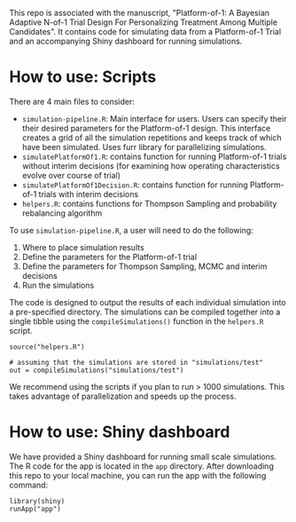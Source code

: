 This repo is associated with the manuscript, "Platform-of-1: A Bayesian Adaptive N-of-1 Trial Design For Personalizing Treatment Among Multiple Candidates". It contains code for simulating data from a Platform-of-1 Trial and an accompanying Shiny dashboard for running simulations. 

# How to use: Scripts

There are 4 main files to consider:

- `simulation-pipeline.R`: Main interface for users. Users can specify their their desired parameters for the Platform-of-1 design. This interface creates a grid of all the simulation repetitions and keeps track of which have been simulated. Uses furr library for parallelizing simulations. 
- `simulatePlatformOf1.R`: contains function for running Platform-of-1 trials without interim decisions (for examining how operating characteristics evolve over course of trial)
- `simulatePlatformOf1Decision.R`: contains function for running Platform-of-1 trials with interim decisions
- `helpers.R`: contains functions for Thompson Sampling and probability rebalancing algorithm

To use `simulation-pipeline.R`, a user will need to do the following: 

1. Where to place simulation results
2. Define the parameters for the Platform-of-1 trial
3. Define the parameters for Thompson Sampling, MCMC and interim decisions
4. Run the simulations

The code is designed to output the results of each individual simulation into a pre-specified directory. The simulations can be compiled together into a single tibble using the `compileSimulations()` function in the `helpers.R` script. 

```
source("helpers.R")

# assuming that the simulations are stored in "simulations/test"
out = compileSimulations("simulations/test")
```

We recommend using the scripts if you plan to run > 1000 simulations. This takes advantage of parallelization and speeds up the process.

# How to use: Shiny dashboard

We have provided a Shiny dashboard for running small scale simulations. The R code for the app is located in the `app` directory. After downloading this repo to your local machine, you can run the app with the following command:

```
library(shiny)
runApp("app")
```